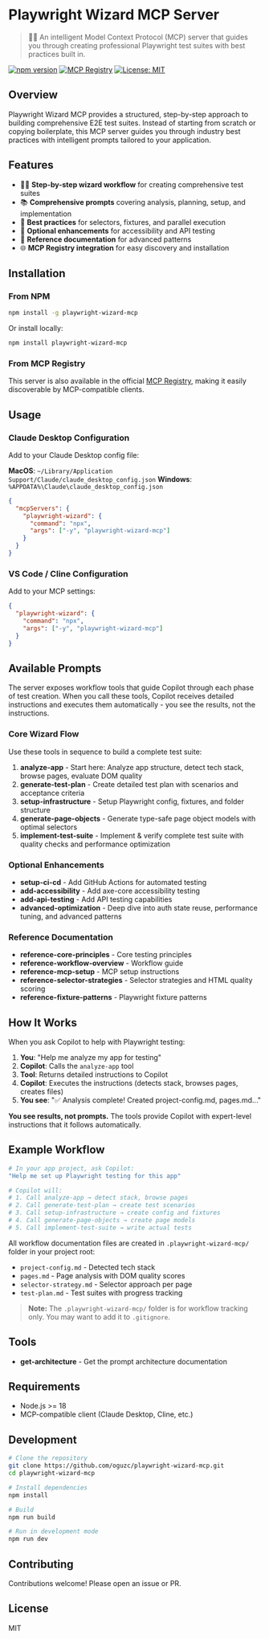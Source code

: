 # Playwright Wizard MCP Server

> 🧙‍♂️ An intelligent Model Context Protocol (MCP) server that guides you through creating professional Playwright test suites with best practices built in.

[![npm version](https://img.shields.io/npm/v/playwright-wizard-mcp.svg)](https://www.npmjs.com/package/playwright-wizard-mcp)
[![MCP Registry](https://img.shields.io/badge/MCP%20Registry-Available-blue)](https://registry.modelcontextprotocol.io/v0/servers?search=playwright-wizard-mcp)
[![License: MIT](https://img.shields.io/badge/License-MIT-yellow.svg)](https://opensource.org/licenses/MIT)

## Overview

Playwright Wizard MCP provides a structured, step-by-step approach to building comprehensive E2E test suites. Instead of starting from scratch or copying boilerplate, this MCP server guides you through industry best practices with intelligent prompts tailored to your application.

## Features

- 🧙‍♂️ **Step-by-step wizard workflow** for creating comprehensive test suites
- 📚 **Comprehensive prompts** covering analysis, planning, setup, and implementation
- 🎯 **Best practices** for selectors, fixtures, and parallel execution
- 🔧 **Optional enhancements** for accessibility and API testing
- 📖 **Reference documentation** for advanced patterns
- 🌐 **MCP Registry integration** for easy discovery and installation

## Installation

### From NPM

```bash
npm install -g playwright-wizard-mcp
```

Or install locally:

```bash
npm install playwright-wizard-mcp
```

### From MCP Registry

This server is also available in the official [MCP Registry](https://registry.modelcontextprotocol.io/v0/servers?search=playwright-wizard-mcp), making it easily discoverable by MCP-compatible clients.

## Usage

### Claude Desktop Configuration

Add to your Claude Desktop config file:

**MacOS**: `~/Library/Application Support/Claude/claude_desktop_config.json`
**Windows**: `%APPDATA%\Claude\claude_desktop_config.json`

```json
{
  "mcpServers": {
    "playwright-wizard": {
      "command": "npx",
      "args": ["-y", "playwright-wizard-mcp"]
    }
  }
}
```

### VS Code / Cline Configuration

Add to your MCP settings:

```json
{
  "playwright-wizard": {
    "command": "npx",
    "args": ["-y", "playwright-wizard-mcp"]
  }
}
```

## Available Prompts

The server exposes workflow tools that guide Copilot through each phase of test creation. When you call these tools, Copilot receives detailed instructions and executes them automatically - you see the results, not the instructions.

### Core Wizard Flow

Use these tools in sequence to build a complete test suite:

1. **analyze-app** - Start here: Analyze app structure, detect tech stack, browse pages, evaluate DOM quality
2. **generate-test-plan** - Create detailed test plan with scenarios and acceptance criteria
3. **setup-infrastructure** - Setup Playwright config, fixtures, and folder structure
4. **generate-page-objects** - Generate type-safe page object models with optimal selectors
5. **implement-test-suite** - Implement & verify complete test suite with quality checks and performance optimization

### Optional Enhancements

- **setup-ci-cd** - Add GitHub Actions for automated testing
- **add-accessibility** - Add axe-core accessibility testing
- **add-api-testing** - Add API testing capabilities
- **advanced-optimization** - Deep dive into auth state reuse, performance tuning, and advanced patterns

### Reference Documentation

- **reference-core-principles** - Core testing principles
- **reference-workflow-overview** - Workflow guide
- **reference-mcp-setup** - MCP setup instructions
- **reference-selector-strategies** - Selector strategies and HTML quality scoring
- **reference-fixture-patterns** - Playwright fixture patterns

## How It Works

When you ask Copilot to help with Playwright testing:

1. **You**: "Help me analyze my app for testing"
2. **Copilot**: Calls the `analyze-app` tool
3. **Tool**: Returns detailed instructions to Copilot
4. **Copilot**: Executes the instructions (detects stack, browses pages, creates files)
5. **You see**: "✅ Analysis complete! Created project-config.md, pages.md..."

**You see results, not prompts.** The tools provide Copilot with expert-level instructions that it follows automatically.

## Example Workflow

```bash
# In your app project, ask Copilot:
"Help me set up Playwright testing for this app"

# Copilot will:
# 1. Call analyze-app → detect stack, browse pages
# 2. Call generate-test-plan → create test scenarios
# 3. Call setup-infrastructure → create config and fixtures
# 4. Call generate-page-objects → create page models
# 5. Call implement-test-suite → write actual tests
```

All workflow documentation files are created in `.playwright-wizard-mcp/` folder in your project root:

- `project-config.md` - Detected tech stack
- `pages.md` - Page analysis with DOM quality scores
- `selector-strategy.md` - Selector approach per page
- `test-plan.md` - Test suites with progress tracking

> **Note:** The `.playwright-wizard-mcp/` folder is for workflow tracking only. You may want to add it to `.gitignore`.

## Tools

- **get-architecture** - Get the prompt architecture documentation

## Requirements

- Node.js >= 18
- MCP-compatible client (Claude Desktop, Cline, etc.)

## Development

```bash
# Clone the repository
git clone https://github.com/oguzc/playwright-wizard-mcp.git
cd playwright-wizard-mcp

# Install dependencies
npm install

# Build
npm run build

# Run in development mode
npm run dev
```

## Contributing

Contributions welcome! Please open an issue or PR.

## License

MIT

